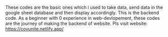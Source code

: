 These codes are the basic ones which i used to take data, send data in the google sheet database and then display accordingly. This is the backend code.
As a beginner with 0 experience in web-devlopement, these codes are the journey of making the backend of website.
Pls visit website: https://covunite.netlify.app/
